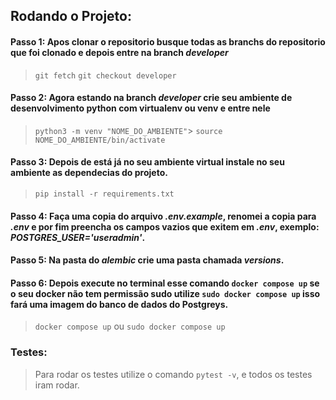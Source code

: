 ## Rodando o Projeto:

#### Passo 1: Apos clonar o repositorio busque todas as branchs do repositorio que foi clonado e depois entre na branch ***developer***
> ``` git fetch ```
> ``` git checkout developer ```

#### Passo 2: Agora estando na branch ***developer*** crie seu ambiente de desenvolvimento python com virtualenv ou venv e entre nele
> ``` python3 -m venv "NOME_DO_AMBIENTE" ```>
> ``` source NOME_DO_AMBIENTE/bin/activate ```

#### Passo 3: Depois de está já no seu ambiente virtual instale no seu ambiente as dependecias do projeto.
> ```pip install -r requirements.txt```

#### Passo 4: Faça uma copia do arquivo ***.env.example***, renomei a copia para ***.env*** e por fim preencha os campos vazios que exitem em ***.env***, exemplo: ***POSTGRES_USER='useradmin'***.

#### Passo 5: Na pasta do ***alembic*** crie uma pasta chamada ***versions***.

#### Passo 6: Depois execute no terminal esse comando ``` docker compose up ``` se o seu docker não tem permissão sudo utilize ``` sudo docker compose up ``` isso fará uma imagem do banco de dados do Postgreys.
> ``` docker compose up ```
ou
> ``` sudo docker compose up ```

### Testes:

> Para rodar os testes utilize o comando ``` pytest -v ```, e todos os testes iram rodar.
